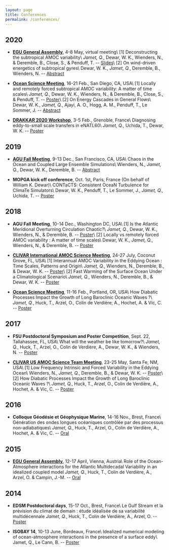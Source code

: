 ```yaml
---
layout: page
title: Conferences
permalink: /conferences/
---
```


## 2020
 - [**EGU General Assembly**](https://www.egu2020.eu/), 4-8 May, virtual meeting\\
 [1] Deconstructing the subtropical AMOC variability\\
 *Jamet, Q.*, Dewar, W. K., Wienders, N., & Deremble, B., Close, S., & Penduff, T. -- [Slides](http://ocean.fsu.edu/~qjamet/share/files/Jamet_etal_EGU2020.pdf)\\
 [2] On wind-driven energetics of subtropical gyres\\
 Dewar, W. K., *Jamet, Q.*, Deremble, B., Wienders, N. -- [Abstract](https://ui.adsabs.harvard.edu/abs/2020EGUGA..2222418D/abstract)

 - [**Ocean Science Meeting**](https://www.agu.org/ocean-sciences-meeting/), 16-21 Feb., San Diego, CA, USA\\
 [1] Locally and remotely forced subtropical AMOC variability: A matter of time scales\\
 *Jamet, Q.*, Dewar, W. K., Wienders, N., & Deremble, B., Close, S., & Penduff, T. -- [Poster](http://ocean.fsu.edu/~qjamet/share/files/Jamet_etal_OSM2020.pdf)\\
 [2] On Energy Cascades in General Flows\\
 Dewar, W. K., *Jamet, Q.*, Ajayi, A. O., Hogg, A. M., Penduff, T., Le Sommer, J. -- [Abstract](https://agu.confex.com/agu/osm20/meetingapp.cgi/Paper/637533)

 - [**DRAKKAR 2020 Workshop**](http://pp.ige-grenoble.fr/pageperso/barnierb/WEBDRAKKAR2020/), 3-5 Feb., Grenoble, France\\
 Diagnosing eddy-to-small scale transfers in eNATL60\\
 *Jamet, Q.*, Uchida, T., Dewar, W. K. -- [Poster](http://ocean.fsu.edu/~qjamet/share/files/Jamet_Uchida_Dewar_DRAKKAR2020.pdf)

## 2019
 - [**AGU Fall Meeting**](https://www.agu.org/Fall-Meeting-2019), 9-13 Dec., San Francisco, CA, USA\\
 Chaos in the Ocean and Coupled Large Ensemble Simulations\\
 Wienders, N., *Jamet, Q.*, Dewar, W. K., Deremble, B. -- [Abstract](https://ui.adsabs.harvard.edu/abs/2019AGUFMGC31G1257W/abstract)

 - **MOPGA kick off conference**, Oct. 1st, Paris, France (On behalf of William K. Dewar)\\
 CONTaCTS: Consistent OceaN Turbulence for ClimaTe Simulators\\
 Dewar, W. K., Penduff, T., Le Sommer, J., *Jamet, Q.*, Uchida, T. -- [Poster](http://ocean.fsu.edu/~qjamet/share/files/Poster_CONTACTS_Paris_sept2019.pdf)

## 2018
 - **AGU Fall Meeting**, 10-14 Dec., Washington DC, USA\\
 [1] Is the Atlantic Meridional Overturning Circulation Chaotic?\\
 *Jamet, Q.*, Dewar, W. K., Wienders, N., & Deremble, B. -- [Poster](http://ocean.fsu.edu/~qjamet/share/files/amoc_intrins_forced_AGU_A51H-2249.pdf)\\
 [2] Locally vs remotely forced AMOC variability : A matter of time scales\\
 Dewar, W. K., *Jamet, Q.*, Wienders, N., & Deremble, B. -- [Poster](http://ocean.fsu.edu/~qjamet/share/files/amoc_local_remote_AGU_A51H-2250.pdf)

 - [**CLIVAR International AMOC Science Meeting**](https://usclivar.org/meetings/2018-amoc-rapid-meeting), 24-27 July, Coconut Grove, FL, USA\\
 [1] Interannual AMOC Variability in the Eddying Ocean : Time Scales, Patterns and Origin\\
 *Jamet, Q.*, Wienders, N., Deremble, B., & Dewar, W. K. -- [Poster](http://ocean.fsu.edu/~qjamet/share/files/jamet-quentin-2018-amoc-chao.pdf)\\
 [2] Fast Warming of the Surface Ocean Under a Climatological Scenario\\
 *Jamet, Q.*, Wienders, N., Deremble, B., & Dewar, W. K. -- [Poster](http://ocean.fsu.edu/~qjamet/share/files/jamet-quentin-2018-amoc-clim.pdf)

 - [**Ocean Science Meeting**](https://www.agu.org/Ocean-Sciences-Meeting), 11-16 Feb., Portland, OR, USA\\
 How Diabatic Processes Impact the Growth of Long Baroclinic Oceanic Waves ?\\
 *Jamet, Q.*, Huck, T., Arzel, O., Colin de Verdière, A., Hochet, A. & Vic, C. -- [Poster](http://ocean.fsu.edu/~qjamet/share/files/Poster_QJamet_OSM2018.pdf)

## 2017
 - **FSU Postdoctoral Symposium and Poster Competition**, Sept. 22, Tallahassee, FL, USA\\
 What will the weather be like tomorrow?\\
 *Jamet, Q.*, Huck, T., Arzel, O., Colin de Verdière, A., Dewar, W. K., & Wienders, N. -- [Poster](http://ocean.fsu.edu/~qjamet/share/files/posterComp_fall2017_JametQ_v2.pdf)

 - [**CLIVAR US AMOC Science Team Meeting**](https://usclivar.org/meetings/2017-us-amoc-science-team-meeting), 23-25 May, Santa Fe, NM, USA\\
 [1] Low Frequency Intrinsic and Forced Variability in the Eddying Ocean\\
 Wienders, N., *Jamet, Q.*, Deremble, B., & Dewar, W. K. -- [Poster](http://ocean.fsu.edu/~qjamet/share/files/poster_chaocean.pdf)\\
 [2] How Diabatic Processes Impact the Growth of Long Baroclinic Oceanic Waves ?\\
 *Jamet, Q.*, Huck, T., Arzel, O., Colin de Verdière, A., Hochet, A. & Vic, C. -- [Poster](http://ocean.fsu.edu/~qjamet/share/files/jamet-quentin-2017-amoc.pdf)

## 2016
 - **Colloque Géodésie et Géophysique Marine**, 14-16 Nov., Brest, France\\
 Génération des ondes longues océaniques contrôlée par des processus non-adiabatiques\\
 *Jamet, Q.*, Huck, T., Arzel, O., Colin de Verdière, A., Hochet, A. & Vic, C. -- [Oral](http://ocean.fsu.edu/~qjamet/share/files/Jamet_etal_CNFG2_2016.pdf)

## 2015
 - [**EGU General Assembly**](https://egu2015.eu/), 12-17 April, Vienna, Austria\\
 Role of the Ocean-Atmosphere interactions for the Atlantic Multidecadal Variability in an idealized coupled model
 *Jamet, Q.*, Huck, T., Colin de Verdière, A., Arzel, O. & Campin, J.-M. -- [Oral](http://ocean.fsu.edu/~qjamet/share/files/QJamet_EGU2015.pdf)

## 2014
 - **EDSM Postdoctoral days**, 15-17 Oct., Brest, France\\
 Le Gulf Stream et la prévision du climat de demain : étude idéalisée de sa variabilité multidécennale *Jamet, Q.*, Huck, T., Colin de Verdière, A., Arzel, O. -- [Poster](http://ocean.fsu.edu/~qjamet/share/files/poster_JrnDocEDSM2014.pdf)

 - **ISOBAY 14**, 10-13 June, Bordeaux, France\\
 Idealized numerical modeling of ocean-atmosphere interactions in the presence of a surface eddy\\
 Jamet, Q., Le Cann, B. -- [Poster](http://ocean.fsu.edu/~qjamet/share/files/poster_Jamet_ISOBAY2014_v3.pdf)


